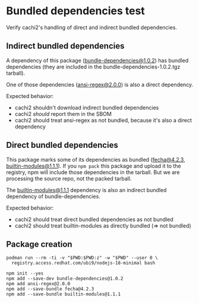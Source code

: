 # Bundled dependencies test

Verify cachi2's handling of direct and indirect bundled dependencies.

## Indirect bundled dependencies

A dependency of this package (bundle-dependencies@1.0.2) has bundled dependencies
(they are included in the bundle-dependencies-1.0.2.tgz tarball).

One of those dependencies (ansi-regex@2.0.0) is also a direct dependency.

Expected behavior:

* cachi2 shouldn't download indirect bundled dependencies
* cachi2 *should* report them in the SBOM
* cachi2 should treat ansi-regex as not bundled, because it's also a direct dependency

## Direct bundled dependencies

This package marks some of its dependencies as bundled (fecha@4.2.3, builtin-modules@1.1.1).
If you `npm pack` this package and upload it to the registry, npm will include those
dependencies in the tarball. But we are processing the source repo, not the packed
tarball.

The builtin-modules@1.1.1 dependency is also an indirect bundled dependency of bundle-dependencies.

Expected behavior:

* cachi2 should treat direct bundled dependencies as not bundled
* cachi2 should treat builtin-modules as directly bundled (=> not bundled)

## Package creation

```shell
podman run --rm -ti -v "$PWD:$PWD:z" -w "$PWD" --user 0 \
  registry.access.redhat.com/ubi9/nodejs-18-minimal bash

npm init --yes
npm add --save-dev bundle-dependencies@1.0.2
npm add ansi-regex@2.0.0
npm add --save-bundle fecha@4.2.3
npm add --save-bundle builtin-modules@1.1.1
```
